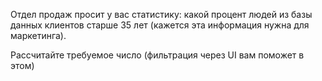 Отдел продаж просит у вас статистику: какой процент людей из базы данных клиентов старше 35 лет (кажется эта информация
нужна для маркетинга).

Рассчитайте требуемое число (фильтрация через UI вам поможет в этом)
